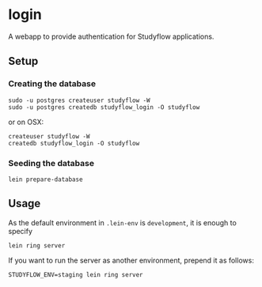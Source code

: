 # login

A webapp to provide authentication for Studyflow applications.

## Setup

### Creating the database

    sudo -u postgres createuser studyflow -W
    sudo -u postgres createdb studyflow_login -O studyflow

or on OSX:

    createuser studyflow -W
    createdb studyflow_login -O studyflow

### Seeding the database

`lein prepare-database`

## Usage

As the default environment in `.lein-env` is `development`, it is enough to specify

    lein ring server

If you want to run the server as another environment, prepend it as follows:

    STUDYFLOW_ENV=staging lein ring server
